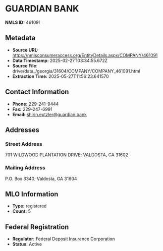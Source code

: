 # GUARDIAN BANK

**NMLS ID:** 461091

## Metadata
- **Source URL:** https://nmlsconsumeraccess.org/EntityDetails.aspx/COMPANY/461091
- **Data Timestamp:** 2025-02-27T03:34:55.672Z
- **Source File:** drive/data_/georgia/31604/COMPANY/COMPANY_461091.html
- **Extraction Time:** 2025-05-27T11:56:23.641570

## Contact Information
- **Phone:** 229-241-9444
- **Fax:** 229-247-6991
- **Email:** shirin.eutzler@guardian.bank

## Addresses
### Street Address
701 WILDWOOD PLANTATION DRIVE; VALDOSTA, GA 31602

### Mailing Address
P.O. Box 3340; Valdosta, GA 31604

## MLO Information
- **Type:** registered
- **Count:** 5

## Federal Registration
- **Regulator:** Federal Deposit Insurance Corporation
- **Status:** Active
